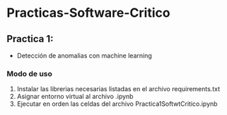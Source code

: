 # Practicas-Software-Critico

## Practica 1: 
- Detección de anomalias con machine learning
### Modo de uso
1. Instalar las librerias necesarias listadas en el archivo requirements.txt
2. Asignar entorno virtual al archivo .ipynb
3. Ejecutar en orden las celdas del archivo Practica1SoftwtCritico.ipynb